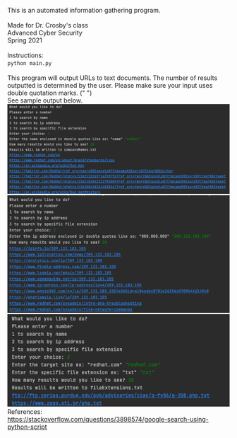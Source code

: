 This is an automated information gathering program. 
<br>
<br>
Made for Dr. Crosby's class
<br>
Advanced Cyber Security 
<br>
Spring 2021 
<br>
<br>
Instructions: 
<br>
`python main.py `
<br>
<br>
This program will output URLs to text documents. The number of results outputted is determined by the user. 
Please make sure your input uses double quotation marks. (" ") 
<br>
See sample output below. 
<br>
![alt text](https://raw.githubusercontent.com/cacab/automatedReconnaissance/main/readmeImages/imageoption1.png)
<br>
![alt text](https://raw.githubusercontent.com/cacab/automatedReconnaissance/main/readmeImages/image2.png)
<br>
![alt text](https://raw.githubusercontent.com/cacab/automatedReconnaissance/main/readmeImages/image1.png)
<br>
References: 
<br>
https://stackoverflow.com/questions/3898574/google-search-using-python-script